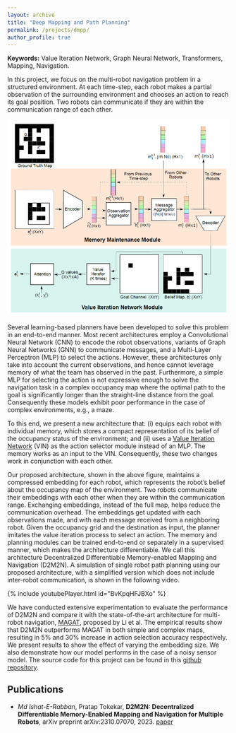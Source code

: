 ```yaml
---
layout: archive
title: "Deep Mapping and Path Planning"
permalink: /projects/dmpp/
author_profile: true
---
```


**Keywords:** Value Iteration Network, Graph Neural Network, Transformers, Mapping, Navigation.

In this project, we focus on the multi-robot navigation problem in a structured environment. At each time-step, each robot makes a partial observation of the surrounding environment and chooses an action to reach its goal position. Two robots can communicate if they are within the communication range of each other.

<p align="center" width="500">
  <img src="/images/dmpp.png" />
</p> 

Several learning-based planners have been developed to solve this problem in an end-to-end manner. Most recent architectures employ a Convolutional Neural Network (CNN) to encode the robot observations, variants of Graph Neural Networks (GNN) to communicate messages, and a Multi-Layer Perceptron (MLP) to select the actions. However, these architectures only take into account the current observations, and hence cannot leverage memory of what the team has observed in the past. Furthermore, a simple MLP for selecting the action is not expressive enough to solve the navigation task in a complex occupancy map where the optimal path to the goal is significantly longer than the straight-line distance from the goal. Consequently these models exhibit poor performance in the case of complex environments, e.g., a maze. 

To this end, we present a new architecture that: (i) equips each robot with individual memory, which stores a compact representation of its belief of the occupancy status of the environment; and (ii) uses a [Value Iteration Network](https://arxiv.org/abs/1602.02867) (VIN) as the action selector module instead of an MLP. The memory works as an input to the VIN. Consequently, these two changes work in conjunction with each other. 

Our proposed architecture, shown in the above figure, maintains a compressed embedding for each robot, which represents the robot’s belief about the occupancy map of the environment. Two robots communicate their embeddings with each other when they are within the communication range. Exchanging embeddings, instead of the full map, helps reduce the communication overhead. The embeddings get updated with each observations made, and with each message received from a neighboring robot. Given the occupancy grid and the destination as input, the planner imitates the value iteration process to select an action. The memory and planning modules can be trained end-to-end or separately in a supervised manner, which makes the architecture differentiable. We call this architecture Decentralized Differentiable
Memory-enabled Mapping and Navigation (D2M2N). A simulation of single robot path planning using our proposed architecture, with a simplified version which does not include inter-robot communication, is shown in the following video.

{% include youtubePlayer.html id="BvKpqHFJBXo" %}


We have conducted extensive experimentation to evaluate the performance of D2M2N and compare it with the state-of-the-art architecture for multi-robot navigation, [MAGAT](https://arxiv.org/abs/2011.13219), proposed by Li et al. The empirical results show that D2M2N outperforms MAGAT in both simple and complex maps, resulting in 5% and 30% increase in action selection accuracy respectively. We present results to show the effect of varying the embedding size. We also demonstrate how our model performs in the case of a noisy sensor model. The source code for this project can be found in this [github repository](https://github.com/ieranik/d2m2n).



Publications
----
- *Md Ishat-E-Rabban*, Pratap Tokekar, **D2M2N: Decentralized Differentiable Memory-Enabled Mapping and Navigation for Multiple Robots**, arXiv preprint arXiv:2310.07070, 2023.
[paper](https://ieranik.github.io/files/D2M2N.pdf)
